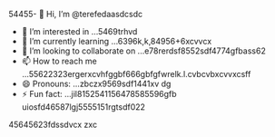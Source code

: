 54455- 👋 Hi, I’m @terefedaasdcsdc
- 👀 I’m interested in ...5469trhvd
- 🌱 I’m currently learning ...6396k,k,84956+6xcvvcx
- 💞️ I’m looking to collaborate on ...e78rerdsf8552sdf4774gfbass62
- 📫 How to reach me ...55622323ergerxcvhfggbf666gbfgfwrelk.l.cvbcvbxcvvxcsff
- 😄 Pronouns: ...zbczx9569sdf1441xv dg
- ⚡ Fun fact: ...jil8152541156478585596gfb
uiosfd46587lgj5555151rgtsdf022
<!---s555555dgf47448533662453
--->
45645623fdssdvcx
zxc
